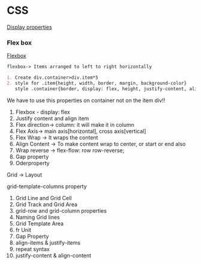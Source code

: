 
# CSS
[Display properties](https://developer.mozilla.org/en-US/docs/Web/CSS/display)

### Flex box
[Flexbox](https://www.w3schools.com/css/css3_flexbox.asp) 
````````````````````md
flexbox-> Items arranged to left to right horizontally

1. Create div.container>div.item*5
2. style for .item{height, width, border, margin, background-color}
   style .container{border, display: flex, height, justify-content, align-item: center}

````````````````````

We have to use this properties on container not on the item div!!

1. Flexbox - display: flex
2. Justify content and align item
3. Flex direction-> column: it will make it in column
4. Flex Axis-> main axis[horizontal], cross axis[vertical]
5. Flex Wrap -> It wraps the content
6. Align Content -> To make content wrap to center, or start or end also
7. Wrap reverse -> flex-flow: row row-reverse;
8. Gap property
9. Oderproperty


Grid -> Layout


grid-template-columns property
1. Grid Line and Grid Cell
2. Grid Track and Grid Area
3. grid-row and grid-column properties
4. Naming Grid lines
5. Grid Template Area
6. fr Unit
7. Gap Property
8. align-items & justify-items
9. repeat syntax
10. justify-content & align-content
